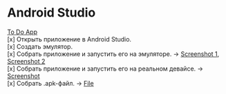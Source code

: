 # Android Studio
[To Do App](https://github.com/m-maksimenka/android-studio/blob/main/001_ToDoList-master.zip)  
[x] Открыть приложение в Android Studio.  
[x] Создать эмулятор.  
[x] Собрать приложение и запустить его на эмуляторе.  -> [Screenshot 1](https://github.com/m-maksimenka/android-studio/blob/main/screenshot_1.png), [Screenshot 2](https://github.com/m-maksimenka/android-studio/blob/main/screenshot_2.png)  
[x] Собрать приложение и запустить его на реальном девайсе.  -> [Screenshot](https://github.com/m-maksimenka/android-studio/blob/main/screenshot_3.jpg)  
[x] Собрать .apk-файл.  -> [File](https://github.com/m-maksimenka/android-studio/blob/main/to-do.apk)  